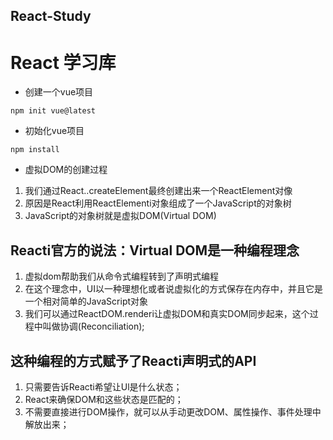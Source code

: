 ## React-Study
# React 学习库

* 创建一个vue项目
```shell
npm init vue@latest
```

* 初始化vue项目
```shell
npm install
```
* 虚拟DOM的创建过程
1. 我们通过React..createElement最终创建出来一个ReactElement对像<br>
2. 原因是React利用ReactElementi对象组成了一个JavaScript的对象树<br>
3. JavaScript的对象树就是虚拟DOM(Virtual DOM)

## Reacti官方的说法：Virtual DOM是一种编程理念
1. 虚拟dom帮助我们从命令式编程转到了声明式编程
2. 在这个理念中，UI以一种理想化或者说虚拟化的方式保存在内存中，并且它是一个相对简单的JavaScript对象
3. 我们可以通过ReactDOM.renderi让虚拟DOM和真实DOM同步起来，这个过程中叫做协调(Reconciliation);
## 这种编程的方式赋予了Reacti声明式的API
1. 只需要告诉Reacti希望让Ul是什么状态；
2. React来确保DOM和这些状态是匹配的；
3. 不需要直接进行DOM操作，就可以从手动更改DOM、属性操作、事件处理中解放出来；